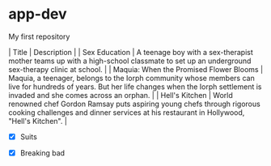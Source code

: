 # app-dev
My first repository

| Title | Description |
| Sex Education | A teenage boy with a sex-therapist mother teams up with a high-school classmate to set up an underground sex-therapy clinic at school. |
| Maquia: When the Promised Flower Blooms | Maquia, a teenager, belongs to the Iorph community whose members can live for hundreds of years. But her life changes when the Iorph settlement is invaded and she comes across an orphan. |
| Hell's Kitchen | World renowned chef Gordon Ramsay puts aspiring young chefs through rigorous cooking challenges and dinner services at his restaurant in Hollywood, "Hell's Kitchen". |
- [x] Suits
- [x] Breaking bad

